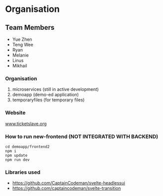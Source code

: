 # Organisation

## Team Members
- Yue Zhen
- Teng Wee
- Ryan
- Melanie
- Linus
- Mikhail

### Organisation
1. microservices (still in active development)
2. demoapp (demo-ed application)
3. temporaryfiles (for temporary files)

### Website
www.ticketslave.org

### How to run new-frontend (NOT INTEGRATED WITH BACKEND)
    cd demoapp/frontend2
    npm i
    npm update
    npm run dev

### Libraries used
- https://github.com/CaptainCodeman/svelte-headlessui
- https://github.com/captaincodeman/svelte-transition

